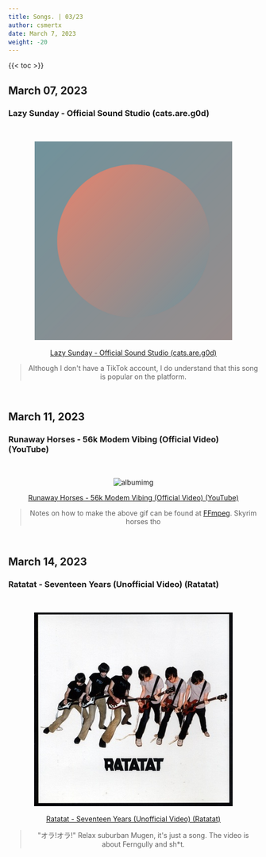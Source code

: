 ```yaml
---
title: Songs. | 03/23
author: csmertx
date: March 7, 2023
weight: -20
---
```


<!--more-->

{{< toc >}}

## March 07, 2023
### Lazy Sunday - Official Sound Studio (cats.are.g0d)

<br />
<div style="text-align: center;">

![albumimg](/Blog/music/images/lazy_sunday_aka_cats-are-g0d.png "Lazy Sunday (cats.are.g0d) - Soundcloud Profile Picture")
<br />

[Lazy Sunday - Official Sound Studio (cats.are.g0d)](https://soundcloud.com/user-809712248/lazy-sunday-official-sound)
> Although I don't have a TikTok account, I do understand that this song is popular on the platform.
</div>
<br />

## March 11, 2023
### Runaway Horses - 56k Modem Vibing (Official Video) (YouTube)

<br />
<div style="text-align: center;">

![albumimg](https://i.imgur.com/pnUeaaD.gif "Lazy Sunday (cats.are.g0d) - YouTube Video Thumbnail")
<br />

[Runaway Horses - 56k Modem Vibing (Official Video) (YouTube)](https://www.youtube.com/watch?v=YkikBQUtxHo)
> Notes on how to make the above gif can be found at [FFmpeg](/Linux/Software/ffmpeg). Skyrim horses tho
</div>
<br />

## March 14, 2023
### Ratatat - Seventeen Years (Unofficial Video) (Ratatat)

<br />
<div style="text-align: center;">

![albumimg](/Blog/music/images/ratatat_ratatat.jpg "Ratatat - Ratatat - Album Cover")
<br />

[Ratatat - Seventeen Years (Unofficial Video) (Ratatat)](https://www.youtube.com/watch?v=1zTkrPNNpkc)
> "オラ!オラ!" Relax suburban Mugen, it's just a song. The video is about Ferngully and sh*t.
</div>
<br />